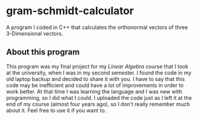 # gram-schmidt-calculator
A program I coded in C++ that calculates the orthonormal vectors of three 3-Dimensional vectors.

## About this program
This program was my final project for my *Linear Algebra* course that I took at the university, when I was in my second semester. I found the code in my old laptop backup and decided to share it with you. I have to say that this code may be inefficient and could have a lot of improvements in order to work better. At that time I was learning the language and I was new with programming, so I did what I could. I uploaded the code just as I left it at the end of my course (almost four years ago), so I don't really remember much about it. Feel free to use it if you want to.

